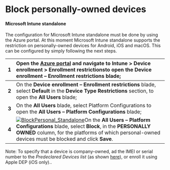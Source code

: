 # Block personally-owned devices

#### Microsoft Intune standalone

The configuration for Microsoft Intune standalone must be done by using the Azure portal. At this moment Microsoft Intune standalone supports the restriction on personally-owned devices for Android, iOS and macOS. This can be configured by simply following the next steps.

| **1** | Open the [Azure portal](https://portal.azure.com/) and navigate to **Intune** &gt; **Device enrollment** &gt; **Enrollment restrictions**to open the **Device enrollment – Enrollment restrictions** blade; |
| :--- | :--- |
| **2** | On the **Device enrollment – Enrollment restrictions** blade, select **Default** in the **Device Type Restrictions** section, to open the **All Users** blade; |
| **3** | On the **All Users** blade, select Platform Configurations to open the **All Users – Platform Configurations** blade; |
| **4** | [![BlockPersonal\_Standalone](https://i1.wp.com/www.petervanderwoude.nl/wordpress/wp-content/uploads/BlockPersonal_Standalone_thumb.jpg?zoom=2&resize=304%2C143&ssl=1)](https://i2.wp.com/www.petervanderwoude.nl/wordpress/wp-content/uploads/BlockPersonal_Standalone.jpg?ssl=1)On the **All Users – Platform Configurations** blade, select **Block**, in the **PERSONALLY OWNED** column, for the platforms of which personal-owned devices must be blocked and click **Save**. |

Note: To specify that a device is company-owned, ad the IMEI or serial number to the _Predeclared Devices list_ \(as shown [here](https://www.petervanderwoude.nl/post/easily-predeclaring-corporate-owned-devices/)\), or enroll it using Apple DEP \(iOS only\)..

